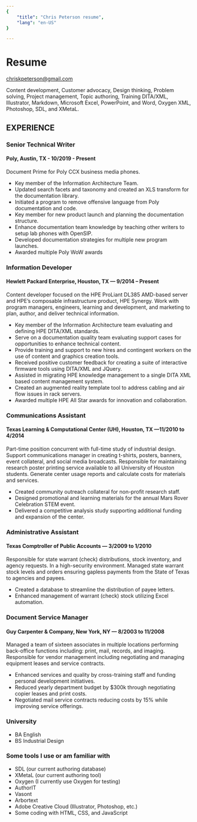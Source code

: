 ```yaml
---
{
    "title": "Chris Peterson resume",
    "lang": "en-US"
}

---
```


# Resume
chriskpeterson@gmail.com

Content development, Customer advocacy, Design thinking, Problem solving, Project management, Topic authoring, Training
DITA/XML, Illustrator, Markdown, Microsoft Excel, PowerPoint, and Word, Oxygen XML, Photoshop, SDL, and XMetaL.


## EXPERIENCE

### Senior Technical Writer
#### Poly, Austin, TX - 10/2019 - Present
Document Prime for Poly CCX business media phones. 
* Key member of the Information Architecture Team.
* Updated search facets and taxonomy and created an XLS transform for the documentation library.
* Initiated a program to remove offensive language from Poly documentation and code.
* Key member for new product launch and planning the documentation structure.
* Enhance documentation team knowledge by teaching other writers to setup lab phones with OpenSIP.
* Developed documentation strategies for multiple new program launches.
* Awarded multiple Poly WoW awards

### Information Developer 
#### Hewlett Packard Enterprise, Houston, TX — 9/2014 – Present

Content developer focused on the HPE ProLiant DL385 AMD-based server and HPE’s composable infrastructure product, HPE Synergy. Work with program managers, engineers, learning and development, and marketing to plan, author, and deliver technical information.
* Key member of the Information Architecture team evaluating and defining HPE DITA/XML standards.
* Serve on a documentation quality team evaluating support cases for opportunities to enhance technical content.
* Provide training and support to new hires and contingent workers on the use of content and graphics creation tools.
* Received positive customer feedback for creating a suite of interactive firmware tools using DITA/XML and JQuery.
* Assisted in migrating HPE knowledge management to a single DITA XML based content management system. 
* Created an augmented reality template tool to address cabling and air flow issues in rack servers.
* Awarded multiple HPE All Star awards for innovation and collaboration.


### Communications Assistant
#### Texas Learning & Computational Center (UH), Houston, TX —11/2010 to 4/2014

Part-time position concurrent with full-time study of industrial design. Support communications manager in creating t-shirts, posters, banners, event collateral, and social media broadcasts. Responsible for maintaining research poster printing service available to all University of Houston students. Generate center usage reports and calculate costs for materials and services.
* Created community outreach collateral for non-profit research staff.
* Designed promotional and learning materials for the annual Mars Rover Celebration STEM event.
* Delivered a competitive analysis study supporting additional funding and expansion of the center.


### Administrative Assistant
#### Texas Comptroller of Public Accounts — 3/2009 to 1/2010

Responsible for state warrant (check) distributions, stock inventory, and agency requests. In a high-security environment. Managed state warrant stock levels and orders ensuring gapless payments from the State of Texas to agencies and payees. 
* Created a database to streamline the distribution of payee letters.
* Enhanced management of warrant (check) stock utilizing Excel automation.

### Document Service Manager
#### Guy Carpenter & Company, New York, NY — 8/2003 to 11/2008

Managed a team of sixteen associates in multiple locations performing back-office functions including: print, mail, records, and
imaging. Responsible for vendor management including negotiating and managing equipment leases and service contracts. 
* Enhanced services and quality by cross-training staff and funding personal development initiatives.
* Reduced yearly department budget by $300k through negotiating copier leases and print costs.
* Negotiated mail service contracts reducing costs by 15% while improving service offerings.

### University

* BA English 
* BS Industrial Design

### Some tools I use or am familiar with

* SDL (our current authoring database)
* XMetaL (our current authoring tool)
* Oxygen (I currently use Oxygen for testing)
* AuthorIT
* Vasont 
* Arbortext 
* Adobe Creative Cloud (Illustrator, Photoshop, etc.)
* Some coding with HTML, CSS, and JavaScript
